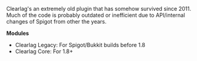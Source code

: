 
Clearlag's an extremely old plugin that has somehow survived since 2011. Much of the code is probably outdated or inefficient due to API/internal changes of Spigot from other the years. 

**Modules**
- Clearlag Legacy: For Spigot/Bukkit builds before 1.8
- Clearlag Core: For 1.8+
